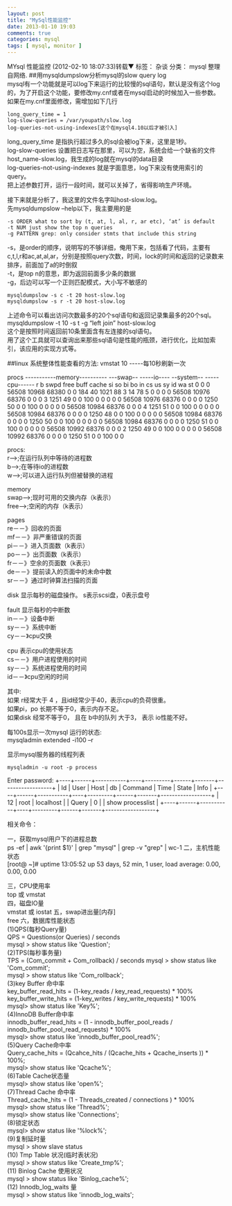 ```yaml
---
layout: post
title: "MySql性能监控"
date: 2013-01-10 19:03
comments: true
categories: mysql
tags: [ mysql, monitor ]
---
```

MYsql 性能监控 (2012-02-10 18:07:33)转载▼
标签： 杂谈	分类： mysql
整理自网络.
##用mysqldumpslow分析mysql的slow query log   
mysql有一个功能就是可以log下来运行的比较慢的sql语句，默认是没有这个log的，为了开启这个功能，要修改my.cnf或者在mysql启动的时候加入一些参数。如果在my.cnf里面修改，需增加如下几行   

	long_query_time = 1
	log-slow-queries = /var/youpath/slow.log
	log-queries-not-using-indexes[这个在mysql4.10以后才被引入]

long_query_time 是指执行超过多久的sql会被log下来，这里是1秒。  
log-slow-queries 设置把日志写在那里，可以为空，系统会给一个缺省的文件host_name-slow.log，我生成的log就在mysql的data目录   
log-queries-not-using-indexes 就是字面意思，log下来没有使用索引的query。   
把上述参数打开，运行一段时间，就可以关掉了，省得影响生产环境。  

接下来就是分析了，我这里的文件名字叫host-slow.log。   
先mysqldumpslow –help以下，我主要用的是   

	-s ORDER what to sort by (t, at, l, al, r, ar etc), ‘at’ is default
	-t NUM just show the top n queries
	-g PATTERN grep: only consider stmts that include this string
-s，是order的顺序，说明写的不够详细，俺用下来，包括看了代码，主要有
c,t,l,r和ac,at,al,ar，分别是按照query次数，时间，lock的时间和返回的记录数来排序，前面加了a的时倒叙    
-t，是top n的意思，即为返回前面多少条的数据    
-g，后边可以写一个正则匹配模式，大小写不敏感的   

	mysqldumpslow -s c -t 20 host-slow.log
	mysqldumpslow -s r -t 20 host-slow.log
上述命令可以看出访问次数最多的20个sql语句和返回记录集最多的20个sql。    
mysqldumpslow -t 10 -s t -g “left join” host-slow.log    
这个是按照时间返回前10条里面含有左连接的sql语句。   
用了这个工具就可以查询出来那些sql语句是性能的瓶颈，进行优化，比如加索引，该应用的实现方式等。      
 
##linux 系统整体性能查看的方法:
vmstat 10 -----每10秒刷新一次
 
procs -----------memory---------- ---swap-- -----io---- --system-- -----cpu------
 r  b   swpd   free   buff  cache   si   so    bi    bo   in   cs us sy id wa st
 0  0      0  56508  10968  68380    0    0   184    40 1021   88  3 14 78  5  0
 0  0      0  56508  10976  68376    0    0     0     3 1251   49  0  0 100  0  0
 0  0      0  56508  10976  68376    0    0     0     0 1250   50  0  0 100  0  0
 0  0      0  56508  10984  68376    0    0     0     4 1251   51  0  0 100  0  0
 0  0      0  56508  10984  68376    0    0     0     0 1250   48  0  0 100  0  0
 0  0      0  56508  10984  68376    0    0     0     0 1250   50  0  0 100  0  0
 0  0      0  56508  10984  68376    0    0     0     0 1250   51  0  0 100  0  0
 0  0      0  56508  10992  68376    0    0     0     2 1250   49  0  0 100  0  0
 0  0      0  56508  10992  68376    0    0     0     0 1250   51  0  0 100  0  0
 
procs:   
r-->;在运行队列中等待的进程数    
b-->;在等待io的进程数   
w-->;可以进入运行队列但被替换的进程    

memory    
swap-->;现时可用的交换内存（k表示）   
free-->;空闲的内存（k表示）   

pages   
re－－》回收的页面   
mf－－》非严重错误的页面   
pi－－》进入页面数（k表示）   
po－－》出页面数（k表示）   
fr－－》空余的页面数（k表示）   
de－－》提前读入的页面中的未命中数   
sr－－》通过时钟算法扫描的页面    

disk 显示每秒的磁盘操作。 s表示scsi盘，0表示盘号    

fault 显示每秒的中断数   
in－－》设备中断    
sy－－》系统中断   
cy－－》cpu交换   

cpu 表示cpu的使用状态   
cs－－》用户进程使用的时间   
sy－－》系统进程使用的时间   
id－－》cpu空闲的时间   


其中:   
如果 r经常大于 4 ，且id经常少于40，表示cpu的负荷很重。   
如果pi，po 长期不等于0，表示内存不足。   
如果disk 经常不等于0， 且在 b中的队列 大于3， 表示 io性能不好。   
 
每100s显示一次mysql 运行的状态:   
	mysqladmin extended -i100 –r
 
显示mysql服务器的线程列表    

	mysqladmin -u root -p process    
Enter password:
+----+------+-----------+----+---------+------+-------+------------------+
| Id | User | Host      | db | Command | Time | State | Info             |
+----+------+-----------+----+---------+------+-------+------------------+
| 12 | root | localhost |    | Query   | 0    |       | show processlist |
+----+------+-----------+----+---------+------+-------+------------------+
 
相关命令：
 
一，获取mysql用户下的进程总数    
	ps -ef | awk '{print $1}' | grep "mysql" | grep -v "grep" | wc-1
二，主机性能状态    
	[root@ ~]# uptime
 13:05:52 up 53 days, 52 min,  1 user,  load average: 0.00, 0.00, 0.00
 
三，CPU使用率   
top 或 vmstat    
四，磁盘IO量    
vmstat 或  iostat
五，swap进出量[内存]   
free
六，数据库性能状态   
(1)QPS(每秒Query量)   
QPS = Questions(or Queries) / seconds    
mysql > show status like 'Question';   
(2)TPS(每秒事务量)   
TPS = (Com_commit + Com_rollback) / seconds
mysql > show status like 'Com_commit';    
mysql > show status like 'Com_rollback';   
(3)key Buffer 命中率    
key_buffer_read_hits = (1-key_reads / key_read_requests) * 100%   
key_buffer_write_hits = (1-key_writes / key_write_requests) * 100%    
mysql> show status like 'Key%';   
(4)InnoDB Buffer命中率    
innodb_buffer_read_hits = (1 - innodb_buffer_pool_reads / innodb_buffer_pool_read_requests) * 100%    
mysql> show status like 'innodb_buffer_pool_read%';     
(5)Query Cache命中率    
Query_cache_hits = (Qcahce_hits / (Qcache_hits + Qcache_inserts )) * 100%;    
mysql> show status like 'Qcache%';   
(6)Table Cache状态量    
mysql> show status like 'open%';    
(7)Thread Cache 命中率    
Thread_cache_hits = (1 - Threads_created / connections ) * 100%    
mysql> show status like 'Thread%';    
mysql> show status like 'Connections';     
(8)锁定状态     
mysql> show status like '%lock%';    
(9)复制延时量    
mysql > show slave status    
(10) Tmp Table 状况(临时表状况)   
mysql > show status like 'Create_tmp%';    
(11) Binlog Cache 使用状况    
mysql > show status like 'Binlog_cache%';   
(12) Innodb_log_waits 量    
mysql > show status like 'innodb_log_waits';     